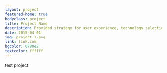 ```yaml
---
layout: project
featured-home: true
bodyclass: project
title: Project Name
description: Provided strategy for user experience, technology selection, and web development for a comprehensive digital redesign
date: 2015-04-01
img: project-1.png
link: link.com
bgcolor: 0780e2
textcolor: ffffff
---
```


test project